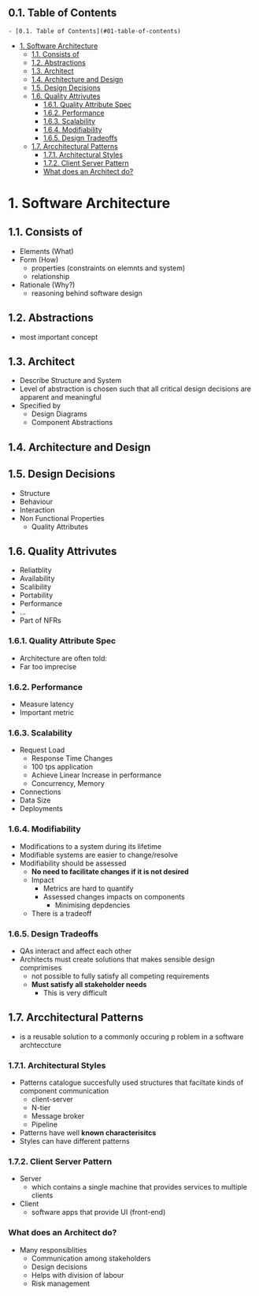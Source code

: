 ## 0.1. Table of Contents
<!-- TOC -->

    - [0.1. Table of Contents](#01-table-of-contents)
- [1. Software Architecture](#1-software-architecture)
    - [1.1. Consists of](#11-consists-of)
    - [1.2. Abstractions](#12-abstractions)
    - [1.3. Architect](#13-architect)
    - [1.4. Architecture and Design](#14-architecture-and-design)
    - [1.5. Design Decisions](#15-design-decisions)
    - [1.6. Quality Attrivutes](#16-quality-attrivutes)
        - [1.6.1. Quality Attribute Spec](#161-quality-attribute-spec)
        - [1.6.2. Performance](#162-performance)
        - [1.6.3. Scalability](#163-scalability)
        - [1.6.4. Modifiability](#164-modifiability)
        - [1.6.5. Design Tradeoffs](#165-design-tradeoffs)
    - [1.7. Arcchitectural Patterns](#17-arcchitectural-patterns)
        - [1.7.1. Architectural Styles](#171-architectural-styles)
        - [1.7.2. Client Server Pattern](#172-client-server-pattern)
        - [What does an Architect do?](#what-does-an-architect-do)

<!-- /TOC -->

# 1. Software Architecture
## 1.1. Consists of 
- Elements (What)
- Form (How) 
   - properties (constraints on elemnts and system)
   - relationship
- Rationale (Why?)
   - reasoning behind software design

## 1.2. Abstractions
- most important concept

## 1.3. Architect
- Describe Structure and System
- Level of abstraction is chosen such that all critical design decisions are apparent and meaningful
- Specified by
    - Design Diagrams
    - Component Abstractions

## 1.4. Architecture and Design

## 1.5. Design Decisions
- Structure
- Behaviour
- Interaction
- Non Functional Properties
    - Quality Attributes
    
## 1.6. Quality Attrivutes
- Reliatblity
- Availability
- Scalibility 
- Portability
- Performance
- ...
- Part of NFRs

### 1.6.1. Quality Attribute Spec
- Architecture are often told:
- Far too imprecise


### 1.6.2. Performance 
- Measure latency 
- Important metric

### 1.6.3. Scalability
- Request Load
   - Response Time Changes
   - 100 tps application
   - Achieve Linear Increase in performance
   - Concurrency, Memory
- Connections
- Data Size
- Deployments

### 1.6.4. Modifiability
- Modifications to a system during its lifetime
- Modifiable systems are easier to change/resolve
- Modifiability should be assessed
    - **No need to facilitate changes if it is not desired**
    - Impact
       - Metrics are hard to quantify
       - Assessed changes impacts on components
          - Minimising depdencies
    - There is a tradeoff

### 1.6.5. Design Tradeoffs
- QAs interact and affect each other
- Architects must create solutions that makes sensible design comprimises
  - not possible to fully satisfy all competing requirements
  - **Must satisfy all stakeholder needs**
     - This is very difficult



## 1.7. Arcchitectural Patterns
- is a reusable solution to a commonly occuring p
roblem in a software archteccture

### 1.7.1. Architectural Styles
- Patterns catalogue succesfully used structures that faciltate kinds of component communication
  - client-server
  - N-tier
  - Message broker
  - Pipeline
- Patterns have well **known characterisitcs**
- Styles can have different patterns

### 1.7.2. Client Server Pattern
- Server
   - which contains a single machine that provides services to multiple clients
- Client
  - software apps that provide UI (front-end)

### What does an Architect do?
- Many responsiblities
   - Communication among stakeholders
   - Design decisions
   - Helps with division of labour
   - Risk management